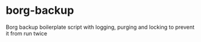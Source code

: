 # borg-backup
Borg backup boilerplate script with logging, purging and locking to prevent it from run twice
